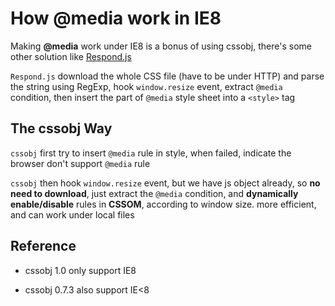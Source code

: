 # How @media work in IE8

Making **@media** work under IE8 is a bonus of using cssobj, there's some other solution like [Respond.js](https://github.com/scottjehl/Respond)

`Respond.js` download the whole CSS file (have to be under HTTP) and parse the string using RegExp, hook `window.resize` event, extract `@media` condition, then insert the part of `@media` style sheet into a `<style>` tag

## The cssobj Way

`cssobj` first try to insert `@media` rule in style, when failed, indicate the browser don't support `@media` rule

`cssobj` then hook `window.resize` event, but we have js object already, so **no need to download**, just extract the `@media` condition, and **dynamically enable/disable** rules in **CSSOM**, according to window size. more efficient, and can work under local files

## Reference

 - cssobj 1.0 only support IE8

 - cssobj 0.7.3 also support IE<8

